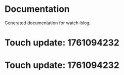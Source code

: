 # Documentation

Generated documentation for watch-blog.

# Touch update: 1761094232

# Touch update: 1761094232
